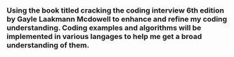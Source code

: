 ### Using the book titled cracking the coding interview 6th edition by Gayle Laakmann Mcdowell to enhance and refine my coding understanding. Coding examples and algorithms will be implemented in various langages to help me get a broad understanding of them. 
